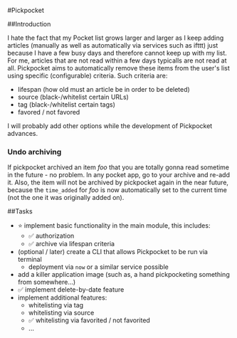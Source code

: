 #Pickpocket

##Introduction

I hate the fact that my Pocket list grows larger and larger as I keep adding articles (manually as well as automatically via services such as ifttt) just because I have a few busy days and therefore cannot keep up with my list. For me, articles that are not read within a few days typicalls are not read at all. Pickpocket aims to automatically remove these items from the user's list using specific (configurable) criteria. Such criteria are:

 * lifespan (how old must an article be in order to be deleted)
 * source (black-/whitelist certain URLs)
 * tag (black-/whitelist certain tags)
 * favored / not favored

I will probably add other options while the development of Pickpocket advances.

### Undo archiving

If pickpocket archived an item *foo* that you are totally gonna read sometime in the future - no problem. In any pocket app, go to your archive and re-add it. Also, the item will not be archived by pickpocket again in the near future, because the `time_added` for *foo* is now automatically set to the current time (not the one it was originally added on).

##Tasks

 * :star: implement basic functionality in the main module, this includes:
   * :white_check_mark: authorization
   * :white_check_mark: archive via lifespan criteria
 * (optional / later) create a CLI that allows Pickpocket to be run via terminal
   * deployment via `now` or a similar service possible
 * add a killer application image (such as, a hand pickpocketing something from somewhere...)
 * :white_check_mark: implement delete-by-date feature
 * implement additional features:
    * whitelisting via tag
    * whitelisting via source
    * :white_check_mark: whitelisting via favorited / not favorited
    * ...
